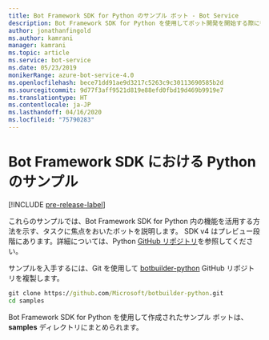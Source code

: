 ```yaml
---
title: Bot Framework SDK for Python のサンプル ボット - Bot Service
description: Bot Framework SDK for Python を使用してボット開発を開始する際に役立つサンプル ボットについて説明します。
author: jonathanfingold
ms.author: kamrani
manager: kamrani
ms.topic: article
ms.service: bot-service
ms.date: 05/23/2019
monikerRange: azure-bot-service-4.0
ms.openlocfilehash: bece71dd91ae9d3217c5263c9c30113690585b2d
ms.sourcegitcommit: 9d77f3aff9521d819e88efd0fbd19d469b9919e7
ms.translationtype: HT
ms.contentlocale: ja-JP
ms.lasthandoff: 04/16/2020
ms.locfileid: "75790283"
---
```

# <a name="python-samples-for-bot-framework-sdk"></a>Bot Framework SDK における Python のサンプル
[!INCLUDE [pre-release-label](../includes/pre-release-label.md)]

これらのサンプルでは、Bot Framework SDK for Python 内の機能を活用する方法を示す、タスクに焦点をおいたボットを説明します。 SDK v4 はプレビュー段階にあります。詳細については、Python [GitHub リポジトリ](https://github.com/Microsoft/botbuilder-python)を参照してください。 

サンプルを入手するには、Git を使用して [botbuilder-python](https://github.com/Microsoft/botbuilder-python) GitHub リポジトリを複製します。

```cmd
git clone https://github.com/Microsoft/botbuilder-python.git
cd samples
```
Bot Framework SDK for Python を使用して作成されたサンプル ボットは、**samples** ディレクトリにまとめられます。
